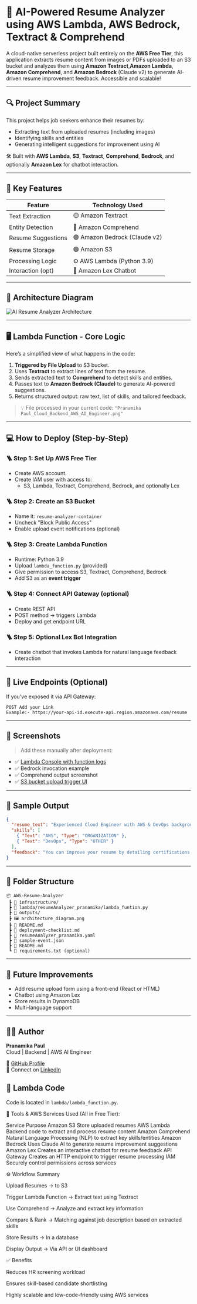 
# 🤖 AI-Powered Resume Analyzer using AWS Lambda, AWS Bedrock, Textract & Comprehend

A cloud-native serverless project built entirely on the **AWS Free Tier**, this application extracts resume content from images or PDFs uploaded to an S3 bucket and analyzes them using **Amazon Textract**,**Amazon Lambda**, **Amazon Comprehend**, and **Amazon Bedrock** (Claude v2) to generate AI-driven resume improvement feedback. Accessible and scalable!

---

## 🔍 Project Summary

This project helps job seekers enhance their resumes by:
- Extracting text from uploaded resumes (including images)
- Identifying skills and entities
- Generating intelligent suggestions for improvement using AI

🛠 Built with **AWS Lambda**, **S3**, **Textract**, **Comprehend**, **Bedrock**, and optionally **Amazon Lex** for chatbot interaction.

---

## 🧠 Key Features

| Feature             | Technology Used               |
|---------------------|-------------------------------|
| Text Extraction     | 🟡 Amazon Textract            |
| Entity Detection    | 🔵 Amazon Comprehend           |
| Resume Suggestions  | 🟣 Amazon Bedrock (Claude v2) |
| Resume Storage      | 🟢 Amazon S3                  |
| Processing Logic    | ⚙️ AWS Lambda (Python 3.9)    |
| Interaction (opt)   | 💬 Amazon Lex Chatbot         |

---

## 🧩 Architecture Diagram

![AI Resume Analyzer Architecture](./architecture_diagram.png)

---

## 🖥️ Lambda Function - Core Logic

Here’s a simplified view of what happens in the code:

1. **Triggered by File Upload** to S3 bucket.
2. Uses **Textract** to extract lines of text from the resume.
3. Sends extracted text to **Comprehend** to detect skills and entities.
4. Passes text to **Amazon Bedrock (Claude)** to generate AI-powered suggestions.
5. Returns structured output: raw text, list of skills, and tailored feedback.

> 💡 File processed in your current code: `"Pranamika Paul_Cloud_Backend_AWS_AI_Engineer.png"`

---

## 💻 How to Deploy (Step-by-Step)

### 🪜 Step 1: Set Up AWS Free Tier
- Create AWS account.
- Create IAM user with access to:
  - S3, Lambda, Textract, Comprehend, Bedrock, and optionally Lex

### 🪜 Step 2: Create an S3 Bucket
- Name it: `resume-analyzer-container`
- Uncheck "Block Public Access"
- Enable upload event notifications (optional)

### 🪜 Step 3: Create Lambda Function
- Runtime: Python 3.9
- Upload `lambda_function.py` (provided)
- Give permission to access S3, Textract, Comprehend, Bedrock
- Add S3 as an **event trigger**

### 🪜 Step 4: Connect API Gateway (optional)
- Create REST API
- POST method → triggers Lambda
- Deploy and get endpoint URL

### 🪜 Step 5: Optional Lex Bot Integration
- Create chatbot that invokes Lambda for natural language feedback interaction

---

## 🔗 Live Endpoints (Optional)

If you've exposed it via API Gateway:

```
POST Add your Link 
Example:- https://your-api-id.execute-api.region.amazonaws.com/resume
```

---

## 📸 Screenshots

> Add these manually after deployment:
- ✅ [Lambda Console with function logs](Lambda_console_logs.png)
- ✅ Bedrock invocation example
- ✅ Comprehend output screenshot
- ✅ [S3 bucket upload trigger UI](s3_trigger.png)

---

## 🧪 Sample Output

```json
{
  "resume_text": "Experienced Cloud Engineer with AWS & DevOps background...",
  "skills": [
    { "Text": "AWS", "Type": "ORGANIZATION" },
    { "Text": "DevOps", "Type": "OTHER" }
  ],
  "feedback": "You can improve your resume by detailing certifications and quantifying project impact..."
}
```

---

## 📁 Folder Structure

```
📦 AWS-Resume-Analyzer
 ┣ 📄 infrastructure/
 ┣ 📄 lambda/resumeAnalyzer_pranamika/lambda_funtion.py
 ┣ 📄 outputs/
 ┣ 🖼️ architecture_diagram.png
 ┣ 📄 README.md
 ┣ 📄 deployment-checklist.md
 ┣ 📄 resumeAnalyzer_pranamika.yaml
 ┣ 📄 sample-event.json
 ┣ 📄 README.md
 ┗ 📄 requirements.txt (optional)
```

---

## 🚀 Future Improvements

- Add resume upload form using a front-end (React or HTML)
- Chatbot using Amazon Lex
- Store results in DynamoDB
- Multi-language support

---

## 👩‍💻 Author

**Pranamika Paul**  
Cloud | Backend | AWS AI Engineer

🔗 [GitHub Profile](https://github.com/Pranamika-CodeMania/AWS_AI__Powered_Resume_Analyzer)  
📧 Connect on [LinkedIn](https://www.linkedin.com/in/pranamika-paul-holding-valid-emirates-id-087288141/)


## 📁 Lambda Code
Code is located in `lambda/lambda_function.py`.


🔧 Tools & AWS Services Used (All in Free Tier):

Service	Purpose
Amazon S3	Store uploaded resumes
AWS Lambda	Backend code to extract and process resume content
Amazon Comprehend	Natural Language Processing (NLP) to extract key skills/entities
Amazon Bedrock	Uses Claude AI to generate resume improvement suggestions
Amazon Lex	Creates an interactive chatbot for resume feedback
API Gateway	Creates an HTTP endpoint to trigger resume processing
IAM	Securely control permissions across services

⚙️ Workflow Summary

Upload Resumes → to S3

Trigger Lambda Function → Extract text using Textract

Use Comprehend → Analyze and extract key information

Compare & Rank → Matching against job description based on extracted skills

Store Results → In a database

Display Output → Via API or UI dashboard

✅ Benefits

Reduces HR screening workload

Ensures skill-based candidate shortlisting

Highly scalable and low-code-friendly using AWS services
